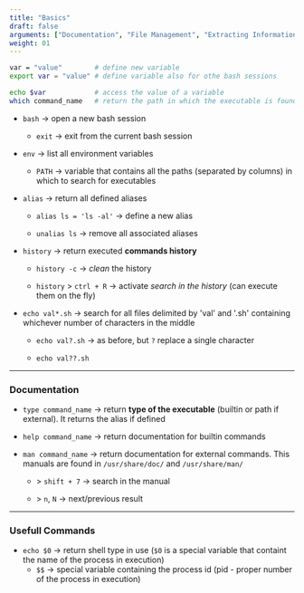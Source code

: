 ```yaml
---
title: "Basics"
draft: false
arguments: ["Documentation", "File Management", "Extracting Information from Files" , "Packages"]
weight: 01
---
```


```bash
var = "value"        # define new variable
export var = "value" # define variable also for othe bash sessions

echo $var            # access the value of a variable
which command_name   # return the path in which the executable is found
```

-   `bash` &rarr; open a new bash session

    -   `exit` &rarr; exit from the current bash session

-   `env` &rarr; list all environment variables

    -   `PATH` &rarr; variable that contains all the paths (separated by columns) in which to search for executables

-   `alias` &rarr; return all defined aliases

    -   `alias ls = 'ls -al'` &rarr; define a new alias

    -   `unalias ls` &rarr; remove all associated aliases

-   `history` &rarr; return executed **commands history**

    -   `history -c` &rarr; _clean_ the history

    -   `history` > `ctrl + R` &rarr; activate _search in the history_ (can execute them on the fly)

-   `echo val*.sh` &rarr; search for all files delimited by 'val' and '.sh' containing whichever number of characters in the middle

    -   `echo val?.sh` &rarr; as before, but `?` replace a single character

    -   `echo val??.sh`

* * *

### Documentation

-   `type command_name` &rarr; return **type of the executable** (builtin or path if external). It returns the alias if defined

-   `help command_name` &rarr; return documentation for builtin commands

-   `man command_name` &rarr; return documentation for external commands. This manuals are found in `/usr/share/doc/` and `/usr/share/man/`

    -   \> `shift + 7` &rarr; search in the manual

    -   \> `n`, `N` &rarr; next/previous result

* * *

### Usefull Commands

-   `echo $0` &rarr; return shell type in use (`$0` is a special variable that containt the name of the process in execution)
    -   `$$` &rarr; special variable containing the process id (pid - proper number of the process in execution)
